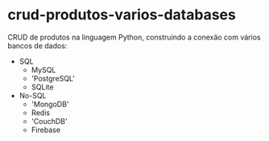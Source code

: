 # crud-produtos-varios-databases
CRUD de produtos na linguagem Python, construindo a conexão com vários bancos de dados: 
* SQL
    * MySQL
    * 'PostgreSQL'
    * SQLite
* No-SQL
    * 'MongoDB'
    * Redis
    * 'CouchDB'
    * Firebase
